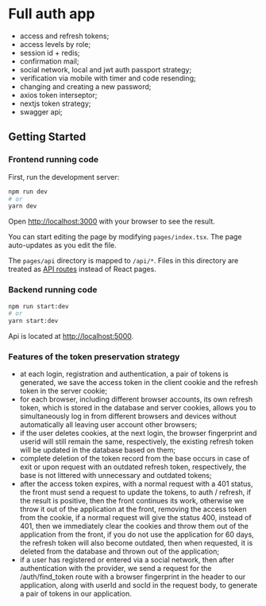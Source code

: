 # Full auth app

- access and refresh tokens;
- access levels by role;
- session id + redis;
- confirmation mail;
- social network, local and jwt auth passport strategy;
- verification via mobile with timer and code resending;
- changing and creating a new password;
- axios token interseptor;
- nextjs token strategy;
- swagger api;

## Getting Started

### Frontend running code

First, run the development server:

```bash
npm run dev
# or
yarn dev
```

Open [http://localhost:3000](http://localhost:3000) with your browser to see the result.

You can start editing the page by modifying `pages/index.tsx`. The page auto-updates as you edit the file.

The `pages/api` directory is mapped to `/api/*`. Files in this directory are treated as [API routes](https://nextjs.org/docs/api-routes/introduction) instead of React pages.

### Backend running code

```bash
npm run start:dev
# or
yarn start:dev
```

Api is located at [http://localhost:5000](http://localhost:5000).

### Features of the token preservation strategy

- at each login, registration and authentication, a pair of tokens is generated, we save the access token in the client cookie and the refresh token in the server cookie;
- for each browser, including different browser accounts, its own refresh token, which is stored in the database and server cookies, allows you to simultaneously log in from different browsers and devices without automatically all leaving user account other browsers;
- if the user deletes cookies, at the next login, the browser fingerprint and userid will still remain the same, respectively, the existing refresh token will be updated in the database based on them;
- complete deletion of the token record from the base occurs in case of exit or upon request with an outdated refresh token, respectively, the base is not littered with unnecessary and outdated tokens;
- after the access token expires, with a normal request with a 401 status, the front must send a request to update the tokens, to auth / refresh, if the result is positive, then the front continues its work, otherwise we throw it out of the application at the front, removing the access token from the cookie, if a normal request will give the status 400, instead of 401, then we immediately clear the cookies and throw them out of the application from the front, if you do not use the application for 60 days, the refresh token will also become outdated, then when requested, it is deleted from the database and thrown out of the application;
- if a user has registered or entered via a social network, then after authentication with the provider, we send a request for the /auth/find_token route with a browser fingerprint in the header to our application, along with userId and socId in the request body, to generate a pair of tokens in our application.
